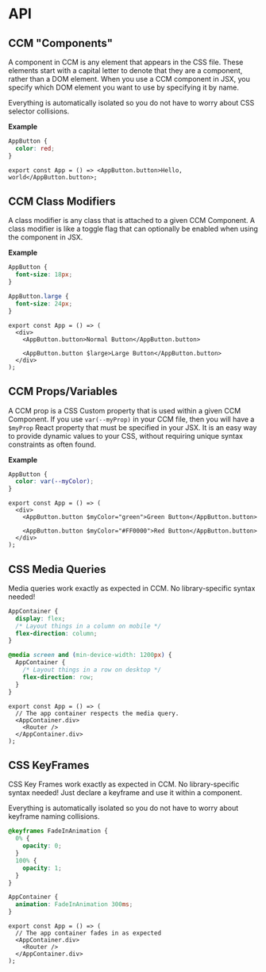# API

## CCM "Components"

A component in CCM is any element that appears in the CSS file. These elements start with a capital letter to denote that they are a component, rather than a DOM element. When you use a CCM component in JSX, you specify which DOM element you want to use by specifying it by name.

Everything is automatically isolated so you do not have to worry about CSS selector collisions.

**Example**

```css
AppButton {
  color: red;
}
```

```tsx
export const App = () => <AppButton.button>Hello, world</AppButton.button>;
```

## CCM Class Modifiers

A class modifier is any class that is attached to a given CCM Component. A class modifier is like a toggle flag that can optionally be enabled when using the component in JSX.

**Example**

```css
AppButton {
  font-size: 18px;
}

AppButton.large {
  font-size: 24px;
}
```

```tsx
export const App = () => (
  <div>
    <AppButton.button>Normal Button</AppButton.button>

    <AppButton.button $large>Large Button</AppButton.button>
  </div>
);
```

## CCM Props/Variables

A CCM prop is a CSS Custom property that is used within a given CCM Component. If you use `var(--myProp)` in your CCM file, then you will have a `$myProp` React property that must be specified in your JSX. It is an easy way to provide dynamic values to your CSS, without requiring unique syntax constraints as often found.

**Example**

```css
AppButton {
  color: var(--myColor);
}
```

```tsx
export const App = () => (
  <div>
    <AppButton.button $myColor="green">Green Button</AppButton.button>

    <AppButton.button $myColor="#FF0000">Red Button</AppButton.button>
  </div>
);
```

## CSS Media Queries

Media queries work exactly as expected in CCM. No library-specific syntax needed!

```css
AppContainer {
  display: flex;
  /* Layout things in a column on mobile */
  flex-direction: column;
}

@media screen and (min-device-width: 1200px) {
  AppContainer {
    /* Layout things in a row on desktop */
    flex-direction: row;
  }
}
```

```tsx
export const App = () => (
  // The app container respects the media query.
  <AppContainer.div>
    <Router />
  </AppContainer.div>
);
```

## CSS KeyFrames

CSS Key Frames work exactly as expected in CCM. No library-specific syntax needed! Just declare a keyframe and use it within a component.

Everything is automatically isolated so you do not have to worry about keyframe naming collisions.

```css
@keyframes FadeInAnimation {
  0% {
    opacity: 0;
  }
  100% {
    opacity: 1;
  }
}

AppContainer {
  animation: FadeInAnimation 300ms;
}
```

```tsx
export const App = () => (
  // The app container fades in as expected
  <AppContainer.div>
    <Router />
  </AppContainer.div>
);
```
